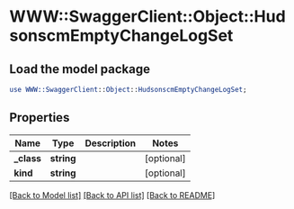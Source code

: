 # WWW::SwaggerClient::Object::HudsonscmEmptyChangeLogSet

## Load the model package
```perl
use WWW::SwaggerClient::Object::HudsonscmEmptyChangeLogSet;
```

## Properties
Name | Type | Description | Notes
------------ | ------------- | ------------- | -------------
**_class** | **string** |  | [optional] 
**kind** | **string** |  | [optional] 

[[Back to Model list]](../README.md#documentation-for-models) [[Back to API list]](../README.md#documentation-for-api-endpoints) [[Back to README]](../README.md)


